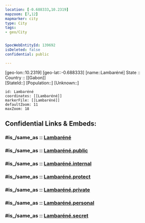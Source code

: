 ```yaml
---
location: [-0.688333,10.2319] 
mapzoom: [7,12] 
mapmarker: city 
type: City
tags:
- geo/City


SpocWebEntityId: 139692
isDeleted: false
confidential: public

---
```

[geo-lon::10.2319] 
[geo-lat::-0.688333] 
[name::Lambaréné] 
State ::  
Country :: [[Gabon]]  
[StateId::] 
[Population::] 
[Unknown::] 


```leaflet
id: Lambaréné
coordinates: [[Lambaréné]] 
markerFile: [[Lambaréné]] 
defaultZoom: 11 
maxZoom: 18
```


## Confidential Links & Embeds: 

### #is_/same_as :: [Lambaréné](/_Standards/Earth/Continent/Africa/Africa~Central/Gabon/Provinces~Gabon/Moyen-Ogooué/City/Lambaréné.md) 

### #is_/same_as :: [Lambaréné.public](/_public/Earth/Continent/Africa/Africa~Central/Gabon/Provinces~Gabon/Moyen-Ogooué/City/Lambaréné.public.md) 

### #is_/same_as :: [Lambaréné.internal](/_internal/Earth/Continent/Africa/Africa~Central/Gabon/Provinces~Gabon/Moyen-Ogooué/City/Lambaréné.internal.md) 

### #is_/same_as :: [Lambaréné.protect](/_protect/Earth/Continent/Africa/Africa~Central/Gabon/Provinces~Gabon/Moyen-Ogooué/City/Lambaréné.protect.md) 

### #is_/same_as :: [Lambaréné.private](/_private/Earth/Continent/Africa/Africa~Central/Gabon/Provinces~Gabon/Moyen-Ogooué/City/Lambaréné.private.md) 

### #is_/same_as :: [Lambaréné.personal](/_personal/Earth/Continent/Africa/Africa~Central/Gabon/Provinces~Gabon/Moyen-Ogooué/City/Lambaréné.personal.md) 

### #is_/same_as :: [Lambaréné.secret](/_secret/Earth/Continent/Africa/Africa~Central/Gabon/Provinces~Gabon/Moyen-Ogooué/City/Lambaréné.secret.md)

